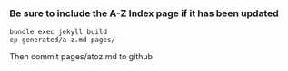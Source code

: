 ### Be sure to include the A-Z Index page if it has been updated

```
bundle exec jekyll build
cp generated/a-z.md pages/
```
Then commit pages/atoz.md to github

